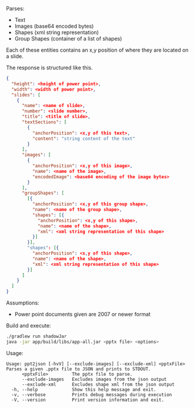
Parses:

  - Text
  - Images (base64 encoded bytes)
  - Shapes (xml string representation)
  - Group Shapes (container of a list of shapes)

Each of these entities contains an x,y position of where they are located on a slide.

The response is structured like this.

```json
{
  "height": <height of power point>,
  "width": <width of power point>,
  "slides": [
    {
      "name": <name of slide>,
      "number": <slide number>,
      "title": <title of slide>,
      "textSections": [
        {
          "anchorPosition": <x,y of this text>,
          "content": "string content of the text"
        }
      ],
      "images": [
        {
          "anchorPosition": <x,y of this image>,
          "name": <name of the image>,
          "encodedImage": <base64 encoding of the image bytes>
        }
      ],
      "groupShapes": [
        [{
          "anchorPosition": <x,y of this group shape>,
          "name": <name of the group shape>,
          "shapes": [{
            "anchorPosition": <x,y of this shape>,
            "name": <name of the shape>,
            "xml": <xml string representation of this shape>
          }]
        }],
        "shapes": [{
          "anchorPosition": <x,y of this shape>,
          "name": <name of the shape>,
          "xml": <xml string representation of this shape>
        }]
      ]
    }
  ]
}
```


Assumptions:

- Power point documents given are 2007 or newer format

Build and execute:

```bash
./gradlew run shadowJar
java -jar app/build/libs/app-all.jar <pptx file> <options>
```

Usage:

```text
Usage: ppt2json [-hvV] [--exclude-images] [--exclude-xml] <pptxFile>
Parses a given .pptx file to JSON and prints to STDOUT.
      <pptxFile>         The pptx file to parse.
      --exclude-images   Excludes images from the json output
      --exclude-xml      Excludes shape xml from the json output
  -h, --help             Show this help message and exit.
  -v, --verbose          Prints debug messages during execution
  -V, --version          Print version information and exit.
```